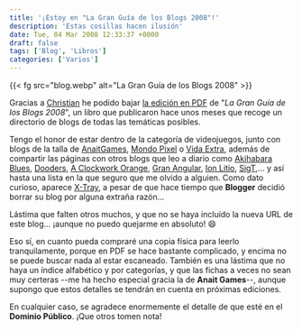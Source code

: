 ```yaml
---
title: '¡Estoy en "La Gran Guía de los Blogs 2008"!'
description: 'Estas cosillas hacen ilusión'
date: Tue, 04 Mar 2008 12:33:37 +0000
draft: false
tags: ['Blog', 'Libros']
categories: ['Varios']
---
```


{{< fg src="blog.webp" alt="La Gran Guía de los Blogs 2008" >}}

Gracias a [Christian](http://www.eldesafiodigital.com/blog/2008/03/04/la-guia-de-los-blogs-2008/) he podido bajar [la edición en PDF](http://bitacoras.com/libro) de "_La Gran Guía de los Blogs 2008_", un libro que publicaron hace unos meses que recoge un directorio de blogs de todas las temáticas posibles.

Tengo el honor de estar dentro de la categoría de videojuegos, junto con blogs de la talla de [AnaitGames](http://www.anaitgames.com/), [Mondo Pixel](http://www.mondo-pixel.com/) o [Vida Extra](http://www.vidaextra.com/), además de compartir las páginas con otros blogs que leo a diario como [Akihabara Blues](http://akihabarablues.com/), [Dooders](http://www.dooders.net/), [A Clockwork Orange](http://cworange.net/), [Gran Angular](http://www.gran-angular.net/), [Ion Litio](http://www.ionlitio.com/), [SigT](http://sigt.net/),... y así hasta una lista en la que seguro que me olvido a alguien. Como dato curioso, aparece [X-Tray](http://x-tray.blogspot.com/), a pesar de que hace tiempo que **Blogger** decidió borrar su blog por alguna extraña razón...

Lástima que falten otros muchos, y que no se haya incluído la nueva URL de este blog... ¡aunque no puedo quejarme en absoluto! :smile:

Eso sí, en cuanto pueda compraré una copia física para leerlo tranquilamente, porque en PDF se hace bastante complicado, y encima no se puede buscar nada al estar escaneado. También es una lástima que no haya un índice alfabético y por categorías, y que las fichas a veces no sean muy certeras --me ha hecho especial gracia la de **Anait Games**--, aunque supongo que estos detalles se tendrán en cuenta en próximas ediciones.

En cualquier caso, se agradece enormemente el detalle de que esté en el **Dominio Público**. ¡Que otros tomen nota!
